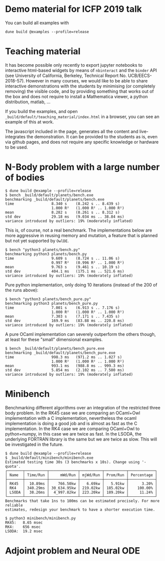 # Demo material for ICFP 2019 talk

You can build all examples with
```
dune build @examples --profile=release
```

# Teaching material

It has become possible only recently to export jupyter notebooks to interactive html-based widgets by means of `nbinteract` and the `binder` API (see University of California, Berkeley,
Technical Report No. UCB/EECS-2018-57). However in many courses, we would like to be able to share interactive demonstrations with the students by minimising (or completely removing) the visible code, and by providing something that works out of the box and does not require to install a Mathematica viewer, a python distribution, matlab, ...

If you build the examples, and open `_build/default/teaching_material/index.html` in a browser, you can see an example of this at work.

The javascript included in the page, generates all the content and live-integrates the demonstration. It can be provided to the students as is, even via github pages, and does not require any specific knowledge or hardware to be used.

# N-Body problem with a large number of bodies

```
$ dune build @example --profile=release
$ bench _build/default/planets/bench.exe
benchmarking _build/default/planets/bench.exe
time                 8.340 s    (8.242 s .. 8.439 s)
                     1.000 R²   (1.000 R² .. 1.000 R²)
mean                 8.282 s    (8.261 s .. 8.312 s)
std dev              29.18 ms   (9.034 ms .. 38.84 ms)
variance introduced by outliers: 19% (moderately inflated)
```

This is, of course, not a real benchmark. The implementations below are more aggressive in reusing memory and mutation, a feature that is planned but not yet supported by `OwlDE`.

```
$ bench "python3 planets/bench.py"
benchmarking python3 planets/bench.py
time                 9.609 s    (8.724 s .. 11.06 s)
                     0.997 R²   (0.996 R² .. 1.000 R²)
mean                 9.763 s    (9.461 s .. 10.19 s)
std dev              404.1 ms   (175.1 ms .. 521.6 ms)
variance introduced by outliers: 19% (moderately inflated)
```

Pure python implementation, only doing 10 iterations (instead of the 200 of the runs above):
```
$ bench "python3 planets/bench_pure.py"
benchmarking python3 planets/bench_pure.py
time                 7.001 s    (6.913 s .. 7.176 s)
                     1.000 R²   (1.000 R² .. 1.000 R²)
mean                 7.303 s    (7.171 s .. 7.435 s)
std dev              169.9 ms   (83.88 ms .. 220.8 ms)
variance introduced by outliers: 19% (moderately inflated)
```

A pure OCaml implementation can severely outperform the others though, at least for these "small" dimensional examples.
```
$ bench _build/default/planets/bench_pure.exe
benchmarking _build/default/planets/bench_pure.exe
time                 998.3 ms   (971.2 ms .. 1.027 s)
                     1.000 R²   (1.000 R² .. 1.000 R²)
mean                 993.1 ms   (988.8 ms .. 999.3 ms)
std dev              5.854 ms   (2.102 ms .. 7.500 ms)
variance introduced by outliers: 19% (moderately inflated)
```

# Minibench

Benchmarking different algorithms over an integration of the restricted three body problem.
In the RK45 case we are comparing an OCaml+Owl implementation with a C implementation, nevertheless the ocaml implementation is doing a good job and is almost as fast as the C implementation.
In the RK4 case we are comparing OCaml+Owl to python+numpy, in this case we are twice as fast.
In the LSODA, the underlying FORTRAN library is the same but we are twice as slow. This will be investigated in the future.

```
$ dune build @example --profile=release
$ _build/default/minibench/minibench.exe 
Estimated testing time 30s (3 benchmarks x 10s). Change using '-quota'.
┌───────┬──────────┬─────────────┬──────────┬──────────┬────────────┐
│ Name  │ Time/Run │     mWd/Run │ mjWd/Run │ Prom/Run │ Percentage │
├───────┼──────────┼─────────────┼──────────┼──────────┼────────────┤
│ RK45  │  10.89ms │    766.50kw │   6.69kw │   5.91kw │      3.20% │
│ RK4   │ 340.29ms │ 30_634.95kw │ 219.02kw │ 185.02kw │    100.00% │
│ LSODA │  38.26ms │  4_997.82kw │ 223.20kw │ 189.20kw │     11.24% │
└───────┴──────────┴─────────────┴──────────┴──────────┴────────────┘
Benchmarks that take 1ns to 100ms can be estimated precisely. For more reliable 
estimates, redesign your benchmark to have a shorter execution time.

$ python3 minibench/minibench.py
RK45:	8.65 msec
RK4:	656 msec
LSODA:	19.2 msec
```

# Adjoint problem and Neural ODE
